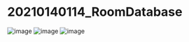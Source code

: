 # 20210140114_RoomDatabase

![image](https://github.com/RoqiSB/20210140114_RoomDatabase/assets/114916261/47ef6d04-ed81-48b7-96ac-963742a47256)
![image](https://github.com/RoqiSB/20210140114_RoomDatabase/assets/114916261/81f8ab21-ca1a-438a-8e11-9f923c30b941)
![image](https://github.com/RoqiSB/20210140114_RoomDatabase/assets/114916261/9a7a7e60-f4a0-4fa2-8d37-00624546e21f)

